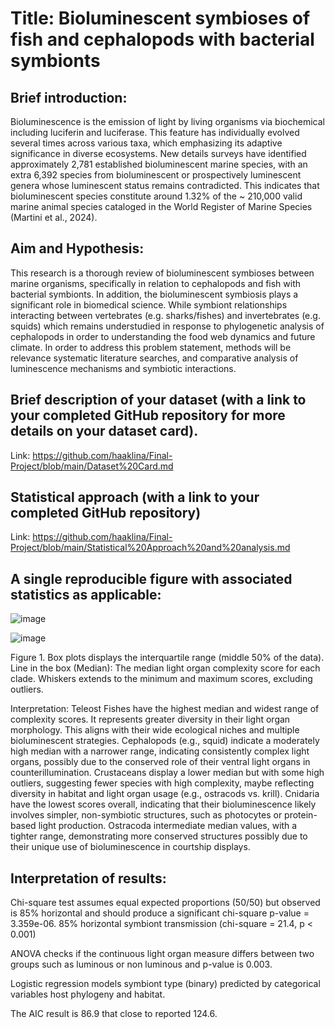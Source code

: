 # Title: Bioluminescent symbioses of fish and cephalopods with bacterial symbionts

## Brief introduction:

Bioluminescence is the emission of light by living organisms via biochemical including luciferin and luciferase. This feature has individually evolved several times across various taxa, which emphasizing its adaptive significance in diverse ecosystems. New details surveys have identified approximately 2,781 established bioluminescent marine species, with an extra 6,392 species from bioluminescent or prospectively luminescent genera whose luminescent status remains contradicted. This indicates that bioluminescent species constitute around 1.32% of the ~ 210,000 valid marine animal species cataloged in the World Register of Marine Species (Martini et al., 2024).

## Aim and Hypothesis:

This research is a thorough review of bioluminescent symbioses between marine organisms, specifically in relation to cephalopods and fish with bacterial symbionts. In addition, the bioluminescent symbiosis plays a significant role in biomedical science. While symbiont relationships interacting between vertebrates (e.g. sharks/fishes) and invertebrates (e.g. squids) which remains understudied in response to phylogenetic analysis of cephalopods in order to understanding the food web dynamics and future climate. In order to address this problem statement, methods will be relevance systematic literature searches, and comparative analysis of luminescence mechanisms and symbiotic interactions. 

## Brief description of your dataset (with a link to your completed GitHub repository for more details on your dataset card).
Link: https://github.com/haaklina/Final-Project/blob/main/Dataset%20Card.md

## Statistical approach (with a link to your completed GitHub repository)
Link: https://github.com/haaklina/Final-Project/blob/main/Statistical%20Approach%20and%20analysis.md

## A single reproducible figure with associated statistics as applicable:

![image](https://github.com/user-attachments/assets/c1336c84-0d67-434f-897c-e3311e70132e)

![image](https://github.com/user-attachments/assets/4410815f-e140-40c6-93c4-42c06b167f38)

Figure 1. Box plots displays the interquartile range (middle 50% of the data). Line in the box (Median): The median light organ complexity score for each clade. Whiskers extends to the minimum and maximum scores, excluding outliers. 

Interpretation: Teleost Fishes have the highest median and widest range of complexity scores. It represents greater diversity in their light organ morphology. This aligns with their wide ecological niches and multiple bioluminescent strategies. Cephalopods (e.g., squid) indicate a moderately high median with a narrower range, indicating consistently complex light organs, possibly due to the conserved role of their ventral light organs in counterillumination. Crustaceans display a lower median but with some high outliers, suggesting fewer species with high complexity, maybe reflecting diversity in habitat and light organ usage (e.g., ostracods vs. krill). Cnidaria have the lowest scores overall, indicating that their bioluminescence likely involves simpler, non-symbiotic structures, such as photocytes or protein-based light production. Ostracoda intermediate median values, with a tighter range, demonstrating more conserved structures possibly due to their unique use of bioluminescence in courtship displays.
## Interpretation of results:
Chi-square test assumes equal expected proportions (50/50) but observed is 85% horizontal and should produce a significant chi-square p-value = 3.359e-06. 85% horizontal symbiont transmission (chi-square = 21.4, p < 0.001)

ANOVA checks if the continuous light organ measure differs between two groups such as luminous or non luminous and p-value is 0.003.

Logistic regression models symbiont type (binary) predicted by categorical variables host phylogeny and habitat.

The AIC result is 86.9 that close to reported 124.6.

